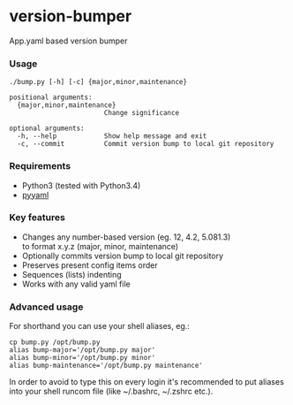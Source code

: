 # version-bumper
App.yaml based version bumper

### Usage

```
./bump.py [-h] [-c] {major,minor,maintenance}

positional arguments:
  {major,minor,maintenance}
                        Change significance

optional arguments:     
  -h, --help            Show help message and exit
  -c, --commit          Commit version bump to local git repository
```

### Requirements

* Python3 (tested with Python3.4)
* [pyyaml](https://pypi.python.org/pypi/PyYAML)	

### Key features

* Changes any number-based version (eg. 12, 4.2, 5.081.3)    
to format x.y.z (major, minor, maintenance)
* Optionally commits version bump to local git repository
* Preserves present config items order
* Sequences (lists) indenting
* Works with any valid yaml file

### Advanced usage

For shorthand you can use your shell aliases, eg.:

`cp bump.py /opt/bump.py`    
`alias bump-major='/opt/bump.py major'`    
`alias bump-minor='/opt/bump.py minor'`     
`alias bump-maintenance='/opt/bump.py maintenance'`     

In order to avoid to type this on every login it's recommended to put aliases into your shell runcom file (like ~/.bashrc, ~/.zshrc etc.).

